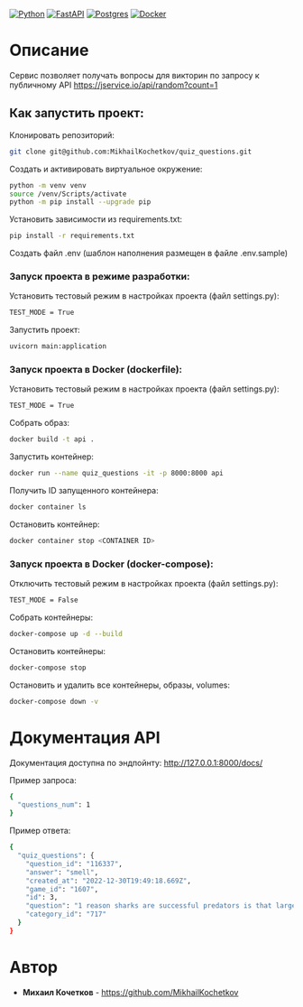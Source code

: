 [![Python](https://img.shields.io/badge/python-3670A0?style=for-the-badge&logo=python&logoColor=ffdd54)](https://www.python.org/)
[![FastAPI](https://img.shields.io/badge/FastAPI-005571?style=for-the-badge&logo=fastapi)](https://fastapi.tiangolo.com/)
[![Postgres](https://img.shields.io/badge/postgres-%23316192.svg?style=for-the-badge&logo=postgresql&logoColor=white)](https://www.postgresql.org/)
[![Docker](https://img.shields.io/badge/docker-%230db7ed.svg?style=for-the-badge&logo=docker&logoColor=white)](https://www.docker.com/)


# Описание
Сервис позволяет получать вопросы для викторин по запросу к публичному API https://jservice.io/api/random?count=1

## Как запустить проект:

Клонировать репозиторий:
```bash
git clone git@github.com:MikhailKochetkov/quiz_questions.git
```

Создать и активировать виртуальное окружение:
```bash
python -m venv venv
source /venv/Scripts/activate
python -m pip install --upgrade pip
```

Установить зависимости из requirements.txt:
```bash
pip install -r requirements.txt
```

Создать файл .env (шаблон наполнения размещен в файле .env.sample)

### Запуск проекта в режиме разработки:

Установить тестовый режим в настройках проекта (файл settings.py):
```bash
TEST_MODE = True
```

Запустить проект:
```bash
uvicorn main:application
```

### Запуск проекта в Docker (dockerfile):

Установить тестовый режим в настройках проекта (файл settings.py):
```bash
TEST_MODE = True
```

Собрать образ:
```bash
docker build -t api .
```

Запустить контейнер:
```bash
docker run --name quiz_questions -it -p 8000:8000 api
```

Получить ID запущенного контейнера:
```bash
docker container ls
```

Остановить контейнер:
```bash
docker container stop <CONTAINER ID>
```

### Запуск проекта в Docker (docker-compose):

Отключить тестовый режим в настройках проекта (файл settings.py):
```bash
TEST_MODE = False
```

Собрать контейнеры:
```bash
docker-compose up -d --build
```

Остановить контейнеры:
```bash
docker-compose stop
```

Остановить и удалить все контейнеры, образы, volumes:
```bash
docker-compose down -v
```

# Документация API
Документация доступна по эндпойнту:  http://127.0.0.1:8000/docs/

Пример запроса:
```bash
{
  "questions_num": 1
}
```

Пример ответа:
```bash
{
  "quiz_questions": {
    "question_id": "116337",
    "answer": "smell",
    "created_at": "2022-12-30T19:49:18.669Z",
    "game_id": "1607",
    "id": 3,
    "question": "1 reason sharks are successful predators is that large bulbs in their brains are used for this sense",
    "category_id": "717"
  }
}
```

# Автор

* **Михаил Кочетков** - https://github.com/MikhailKochetkov